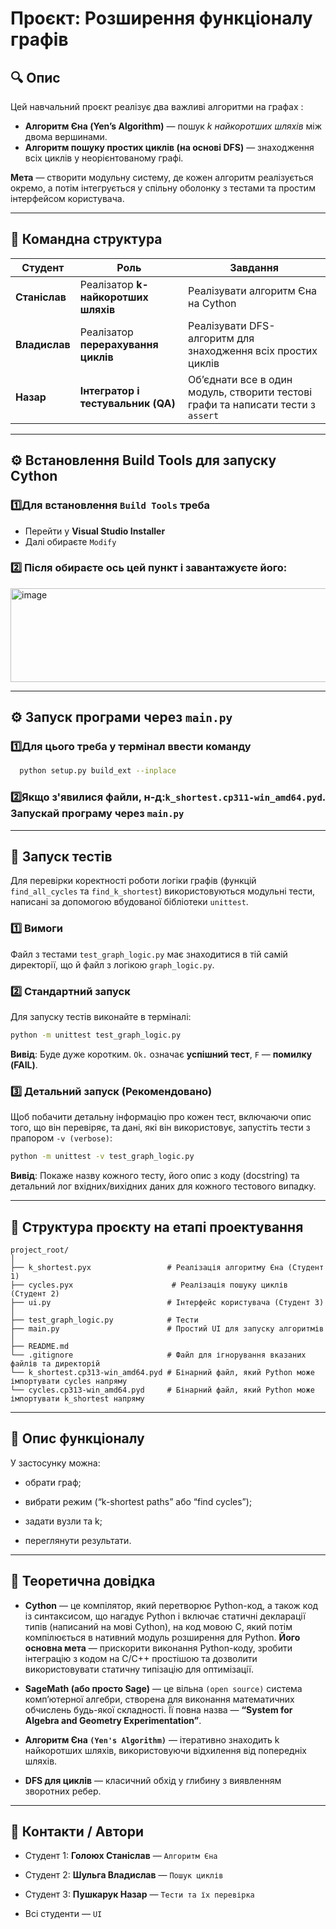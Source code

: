 # Проєкт: Розширення функціоналу графів 

## 🔍 Опис
Цей навчальний проєкт реалізує два важливі алгоритми на графах :

- **Алгоритм Єна (Yen’s Algorithm)** — пошук *k найкоротших шляхів* між двома вершинами.
- **Алгоритм пошуку простих циклів (на основі DFS)** — знаходження всіх циклів у неорієнтованому графі.

**Мета** — створити модульну систему, де кожен алгоритм реалізується окремо, а потім інтегрується у спільну оболонку з тестами та простим інтерфейсом користувача.

---

## 👥 Командна структура

| Студент | Роль | Завдання                                                                         |
|----------|------|----------------------------------------------------------------------------------|
| **Станіслав** | Реалізатор **k-найкоротших шляхів** | Реалізувати алгоритм Єна на Cython                                               |
| **Владислав** | Реалізатор **перерахування циклів** | Реалізувати DFS-алгоритм для знаходження всіх простих циклів                     |
| **Назар** | **Інтегратор і тестувальник (QA)** | Об’єднати все в один модуль, створити тестові графи та написати тести з `assert` |

---

## ⚙️ Встановлення Build Tools для запуску Cython

### 1️⃣Для встановлення `Build Tools` треба 
- Перейти у **Visual Studio Installer** 
- Далі обираєте `Modify`

### 2️⃣ Після обираєте ось цей пункт і завантажуєте його:
<img width="524" height="150" alt="image" src="https://github.com/user-attachments/assets/67fd7224-2cbc-4d49-870a-a00241b4bd4e" />

---

## ⚙️ Запуск програми через `main.py`

### 1️⃣Для цього треба у термінал ввести команду
```bash
  python setup.py build_ext --inplace
```

### 2️⃣Якщо з'явилися файли, н-д:`k_shortest.cp311-win_amd64.pyd`. Запускай програму через `main.py`

---

## 🧪 Запуск тестів
Для перевірки коректності роботи логіки графів (функцій `find_all_cycles` та `find_k_shortest`) використовуються модульні тести, написані за допомогою вбудованої бібліотеки `unittest`.

### 1️⃣ Вимоги
Файл з тестами `test_graph_logic.py` має знаходитися в тій самій директорії, що й файл з логікою `graph_logic.py`.

### 2️⃣ Стандартний запуск
Для запуску тестів виконайте в терміналі:
```bash
python -m unittest test_graph_logic.py
```
**Вивід**: Буде дуже коротким. `Ok.` означає **успішний тест**, `F` — **помилку (FAIL)**.

### 3️⃣ Детальний запуск (Рекомендовано)
Щоб побачити детальну інформацію про кожен тест, включаючи опис того, що він перевіряє, та дані, які він використовує, запустіть тести з прапором `-v (verbose)`:
```bash
python -m unittest -v test_graph_logic.py
```

**Вивід**: Покаже назву кожного тесту, його опис з коду (docstring) та детальний лог вхідних/вихідних даних для кожного тестового випадку.

---

## 🧱 Структура проєкту на етапі проектування
```
project_root/
│
├── k_shortest.pyx                 # Реалізація алгоритму Єна (Студент 1)
├── cycles.pyx                      # Реалізація пошуку циклів (Студент 2)
├── ui.py                          # Інтерфейс користувача (Студент 3)
│
├── test_graph_logic.py            # Тести
├── main.py                        # Простий UI для запуску алгоритмів
│
├── README.md                     
└── .gitignore                     # Файл для ігнорування вказаних файлів та директорій
└── k_shortest.cp313-win_amd64.pyd # Бінарний файл, який Python може імпортувати cycles напряму
└── cycles.cp313-win_amd64.pyd     # Бінарний файл, який Python може імпортувати k_shortest напряму
```

---

## 🧩 Опис функціоналу

У застосунку можна:

- обрати граф;

- вибрати режим (“k-shortest paths” або “find cycles”);

- задати вузли та k;

- переглянути результати.

---

## 🧠 Теоретична довідка
- **Cython** — це компілятор, який перетворює Python-код, а також код із синтаксисом, що нагадує Python і включає статичні декларації типів (написаний на мові Cython), на код мовою C, який потім компілюється в нативний модуль розширення для Python. **Його основна мета** — прискорити виконання Python-коду, зробити інтеграцію з кодом на C/C++ простішою та дозволити використовувати статичну типізацію для оптимізації. 
- **SageMath (або просто Sage)** — це вільна `(open source)` система комп’ютерної алгебри, створена для виконання математичних обчислень будь-якої складності.
Її повна назва — **“System for Algebra and Geometry Experimentation”**.

- **Алгоритм Єна `(Yen's Algorithm)`** — ітеративно знаходить k найкоротших шляхів, використовуючи відхилення від попередніх шляхів.

- **DFS для циклів** — класичний обхід у глибину з виявленням зворотних ребер.

---

## 💬 Контакти / Автори

- Студент 1: **Голоюх Станіслав** — `Алгоритм Єна`

- Студент 2: **Шульга Владислав** — `Пошук циклів`

- Студент 3: **Пушкарук Назар** — `Тести та їх перевірка`

- Всі студенти — `UI` 
